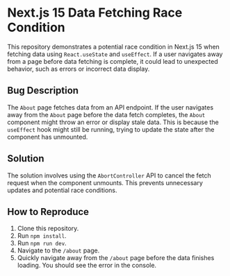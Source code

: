 # Next.js 15 Data Fetching Race Condition

This repository demonstrates a potential race condition in Next.js 15 when fetching data using `React.useState` and `useEffect`.  If a user navigates away from a page before data fetching is complete, it could lead to unexpected behavior, such as errors or incorrect data display.

## Bug Description

The `About` page fetches data from an API endpoint. If the user navigates away from the `About` page before the data fetch completes, the `About` component might throw an error or display stale data. This is because the `useEffect` hook might still be running, trying to update the state after the component has unmounted.

## Solution

The solution involves using the `AbortController` API to cancel the fetch request when the component unmounts. This prevents unnecessary updates and potential race conditions.

## How to Reproduce

1. Clone this repository.
2. Run `npm install`.
3. Run `npm run dev`.
4. Navigate to the `/about` page.
5. Quickly navigate away from the `/about` page before the data finishes loading.  You should see the error in the console.